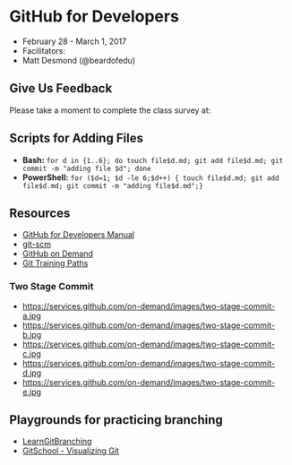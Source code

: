 # GitHub for Developers

- February 28 - March 1, 2017
- Facilitators:
 - Matt Desmond (@beardofedu)

## Give Us Feedback

Please take a moment to complete the class survey at: 

## Scripts for Adding Files

- **Bash:** `for d in {1..6}; do touch file$d.md; git add file$d.md; git commit -m "adding file $d"; done`
- **PowerShell:** `for ($d=1; $d -le 6;$d++) { touch file$d.md; git add file$d.md; git commit -m "adding file$d.md";}`

## Resources

- [GitHub for Developers Manual](github-for-developers-student-manual.pdf)
- [git-scm](https://git-scm.com)
- [GitHub on Demand](https://services.github.com/on-demand/)
- [Git Training Paths](https://services.github.com/on-demand/path/)

### Two Stage Commit
- https://services.github.com/on-demand/images/two-stage-commit-a.jpg
- https://services.github.com/on-demand/images/two-stage-commit-b.jpg
- https://services.github.com/on-demand/images/two-stage-commit-c.jpg
- https://services.github.com/on-demand/images/two-stage-commit-d.jpg
- https://services.github.com/on-demand/images/two-stage-commit-e.jpg

## Playgrounds for practicing branching
- [LearnGitBranching](http://learngitbranching.js.org/?NODEMO)
- [GitSchool - Visualizing Git](http://git-school.github.io/visualizing-git/)
